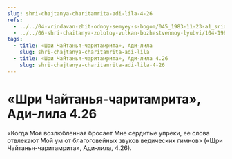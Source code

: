 ```yaml
---
slug: shri-chajtanya-charitamrita-adi-lila-4-26
refs:
  - ../../04-vrindavan-zhit-odnoy-semyey-s-bogom/045_1983-11-23-a1_sridharmj_mir_gde_zhestokost_i_ljubov_ravno_zhelanny.md
  - ../../06-shri-chaitanya-zolotoy-vulkan-bozhestvennoy-lyubvi/104-1982-01-24-b1-velikaya-milost-svyatyh-stop-shri-gaurangi.md
tags:
  - title: «Шри Чайтанья-чаритамрита», Ади-лила
    slug: shri-chajtanya-charitamrita-adi-lila
  - title: «Шри Чайтанья-чаритамрита», Ади-лила 4.26
    slug: shri-chajtanya-charitamrita-adi-lila-4-26
---
```


# «Шри Чайтанья-чаритамрита», Ади-лила 4.26

«Когда Моя возлюбленная бросает Мне сердитые упреки, ее слова отвлекают Мой ум от благоговейных звуков ведических гимнов» («Шри Чайтанья-чаритамрита», Ади-лила, 4.26).
